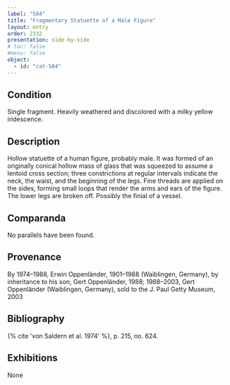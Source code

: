 ```yaml
---
label: "584"
title: "Fragmentary Statuette of a Male Figure"
layout: entry
order: 2332
presentation: side-by-side
# toc: false
#menu: false 
object:
  - id: "cat-584"
---
```


## Condition

Single fragment. Heavily weathered and discolored with a milky yellow iridescence.

## Description

Hollow statuette of a human figure, probably male. It was formed of an originally conical hollow mass of glass that was squeezed to assume a lentoid cross section; three constrictions at regular intervals indicate the neck, the waist, and the beginning of the legs. Fine threads are applied on the sides, forming small loops that render the arms and ears of the figure. The lower legs are broken off. Possibly the finial of a vessel.

## Comparanda

No parallels have been found.

## Provenance

By 1974–1988, Erwin Oppenländer, 1901–1988 (Waiblingen, Germany), by inheritance to his son, Gert Oppenländer, 1988; 1988–2003, Gert Oppenländer (Waiblingen, Germany), sold to the J. Paul Getty Museum, 2003

## Bibliography

{% cite 'von Saldern et al. 1974' %}, p. 215, no. 624.

## Exhibitions

None